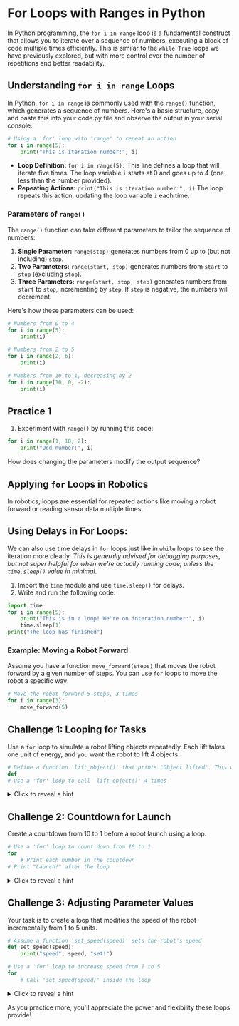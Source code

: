 # For Loops with Ranges in Python

In Python programming, the `for i in range` loop is a fundamental construct that allows you to iterate over a sequence of numbers, executing a block of code multiple times efficiently. This is similar to the `while True` loops we have previously explored, but with more control over the number of repetitions and better readability.

## Understanding `for i in range` Loops

In Python, `for i in range` is commonly used with the `range()` function, which generates a sequence of numbers. Here's a basic structure, copy and paste this into your code.py file and observe the output in your serial console:

```python
# Using a 'for' loop with 'range' to repeat an action
for i in range(5):
    print("This is iteration number:", i)
```

- **Loop Definition:** `for i in range(5):` This line defines a loop that will iterate five times. The loop variable `i` starts at 0 and goes up to 4 (one less than the number provided).
- **Repeating Actions:** `print("This is iteration number:", i)` The loop repeats this action, updating the loop variable `i` each time.

### Parameters of `range()`

The `range()` function can take different parameters to tailor the sequence of numbers:

1. **Single Parameter:** `range(stop)` generates numbers from 0 up to (but not including) `stop`.
2. **Two Parameters:** `range(start, stop)` generates numbers from `start` to `stop` (excluding `stop`).
3. **Three Parameters:** `range(start, stop, step)` generates numbers from `start` to `stop`, incrementing by `step`. If `step` is negative, the numbers will decrement.

Here's how these parameters can be used:

```python
# Numbers from 0 to 4
for i in range(5):
    print(i)

# Numbers from 2 to 5
for i in range(2, 6):
    print(i)

# Numbers from 10 to 1, decreasing by 2
for i in range(10, 0, -2):
    print(i)
```

## Practice 1

1. Experiment with `range()` by running this code:

```python
for i in range(1, 10, 2): 
    print("Odd number:", i)
```

How does changing the parameters modify the output sequence?

## Applying `for` Loops in Robotics

In robotics, loops are essential for repeated actions like moving a robot forward or reading sensor data multiple times. 

## Using Delays in For Loops:
We can also use time delays in `for` loops just like in `while` loops to see the iteration more clearly. *This is generally advised for debugging purposes, but not super helpful for when we're actually running code, unless the `time.sleep()` value in minimal*. 

1. Import the `time` module and use `time.sleep()` for delays.
2. Write and run the following code:

```python
import time
for i in range(5):
    print("This is in a loop! We're on interation number:", i)
    time.sleep(1)
print("The loop has finished")
```

### Example: Moving a Robot Forward

Assume you have a function `move_forward(steps)` that moves the robot forward by a given number of steps. You can use `for` loops to move the robot a specific way:

```python
# Move the robot forward 5 steps, 3 times
for i in range(3):
    move_forward(5)
```

## Challenge 1: Looping for Tasks

Use a `for` loop to simulate a robot lifting objects repeatedly. Each lift takes one unit of energy, and you want the robot to lift 4 objects.

```python
# Define a function 'lift_object()' that prints "Object lifted". This will be a placeholder statement
def
# Use a 'for' loop to call 'lift_object()' 4 times
```

<details>
<summary>Click to reveal a hint</summary>
<pre><code>
# Create the function with 'def lift_object():' and inside, use 'print("Object lifted")'.
# Use 'for i in range(4):' to call the function multiple times.
</code></pre>
</details>

## Challenge 2: Countdown for Launch

Create a countdown from 10 to 1 before a robot launch using a loop.

```python
# Use a 'for' loop to count down from 10 to 1
for
    # Print each number in the countdown
# Print "Launch!" after the loop
```

<details>
<summary>Click to reveal a hint</summary>
<pre><code>
# Use 'for i in range(10, 0, -1)' for counting down from 10 to 1.
# Ensure you print "Launch!" outside of the loop.
</code></pre>
</details>

## Challenge 3: Adjusting Parameter Values

Your task is to create a loop that modifies the speed of the robot incrementally from 1 to 5 units.

```python
# Assume a function 'set_speed(speed)' sets the robot's speed
def set_speed(speed):
    print("speed", speed, "set!")

# Use a 'for' loop to increase speed from 1 to 5
for
    # Call 'set_speed(speed)' inside the loop
```

<details>
<summary>Click to reveal a hint</summary>
<pre><code>
# Iterate with 'for speed in range(1, 6):' to change the speed from 1 to 5 inclusive.
# Call 'set_speed(speed)' within each iteration of the loop.
</code></pre>
</details>

As you practice more, you'll appreciate the power and flexibility these loops provide!